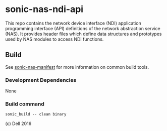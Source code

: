 sonic-nas-ndi-api
=================

This repo contains the network device interface (NDI) application programming interface (API) definitions of the network abstraction service (NAS). It provides header files which define data structures and prototypes used by NAS modules to access NDI functions.

Build
---------
See [sonic-nas-manifest](https://github.com/Azure/sonic-nas-manifest) for more information on common build tools.

### Development Dependencies
None

### Build command
    sonic_build -- clean binary

(c) Dell 2016
